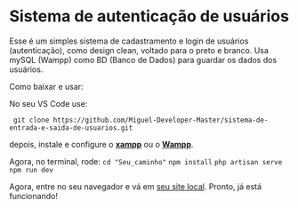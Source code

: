 # Sistema de autenticação de usuários

Esse é um simples sistema de cadastramento e login de usuários (autenticação), como design clean, voltado para o preto e branco. Usa mySQL (Wampp) como BD (Banco de Dados) para guardar os dados dos usuários.

Como baixar e usar:

No seu VS Code use:

``` git clone https://github.com/Miguel-Developer-Master/sistema-de-entrada-e-saida-de-usuarios.git```

depois, instale e configure o [__xampp__](https://www.apachefriends.org/download.html) ou o [__Wampp__](https://www.wampserver.com/en/download-wampserver-64bits/).

Agora, no terminal, rode:
```cd "Seu_caminho"```
```npm install```
```php artisan serve```
```npm run dev```

Agora, entre no seu navegador e vá em [seu site local](http://127.0.0.1:8000). Pronto, já está funcionando!